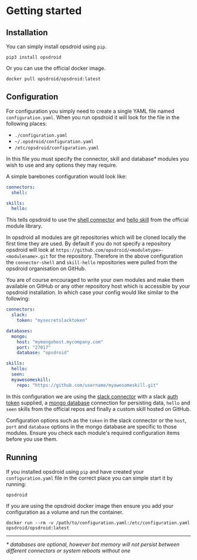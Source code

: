 # Getting started

## Installation

You can simply install opsdroid using `pip`.

```
pip3 install opsdroid
```

Or you can use the official docker image.

```
docker pull opsdroid/opsdroid:latest
```

## Configuration

For configuration you simply need to create a single YAML file named `configuration.yaml`. When you run opsdroid it will look for the file in the following places:

 * `./configuration.yaml`
 * `~/.opsdroid/configuration.yaml`
 * `/etc/opsdroid/configuration.yaml`

In this file you must specify the connector, skill and database* modules you wish to use and any options they may require.

A simple barebones configuration would look like:

```yaml
connectors:
  shell:

skills:
  hello:
```

This tells opsdroid to use the [shell connector](https://github.com/opsdroid/connector-shell) and [hello skill](https://github.com/opsdroid/skill-hello) from the official module library.

In opsdroid all modules are git repositories which will be cloned locally the first time they are used. By default if you do not specify a repository opsdroid will look at `https://github.com/opsdroid/<moduletype>-<modulename>.git` for the repository. Therefore in the above configuration the `connector-shell` and `skill-hello` repositories were pulled from the opsdroid organisation on GitHub.

You are of course encouraged to write your own modules and make them available on GitHub or any other repository host which is accessible by your opsdroid installation. In which case your config would like similar to the following:

```yaml
connectors:
  slack:
    token: "mysecretslacktoken"

databases:
  mongo:
    host: "mymongohost.mycompany.com"
    port: "27017"
    database: "opsdroid"

skills:
  hello:
  seen:
  myawesomeskill:
    repo: "https://github.com/username/myawesomeskill.git"
```

In this configuration we are using the [slack connector](https://github.com/opsdroid/connector-slack) with a slack [auth token](https://api.slack.com/tokens) supplied, a [mongo database](https://github.com/opsdroid/database-mongo) connection for persisting data, `hello` and `seen` skills from the official repos and finally a custom skill hosted on GitHub.

Configuration options such as the `token` in the slack connector or the `host`, `port` and `database` options in the mongo database are specific to those modules. Ensure you check each module's required configuration items before you use them.

## Running

If you installed opsdroid using `pip` and have created your `configuration.yaml` file in the correct place you can simple start it by running:

```
opsdroid
```

If you are using the opsdroid docker image then ensure you add your configuration as a volume and run the container.

```
docker run --rm -v /path/to/configuration.yaml:/etc/configuration.yaml opsdroid/opsdroid:latest
```

-------

_\* databases are optional, however bot memory will not persist between different connectors or system reboots without one_
